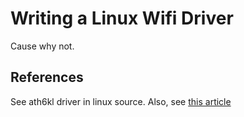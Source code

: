 Writing a Linux Wifi Driver
===========================

Cause why not.

References
----------

See ath6kl driver in linux source.
Also, see [this article](https://www.apriorit.com/dev-blog/645-lin-linux-wi-fi-driver-tutorial-how-to-write-simple-linux-wireless-driver-prototype)
